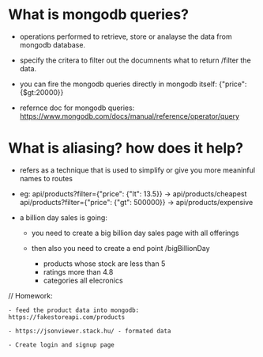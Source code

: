 # What is mongodb queries?

   - operations performed to retrieve, store or analayse the data from mongodb database.

   - specify the critera to filter out the documnents what to return /filter the data.

   - you can fire the mongodb queries directly in mongodb itself:
       {"price": {$gt:20000}}

   - refernce doc for mongodb queries: https://www.mongodb.com/docs/manual/reference/operator/query


# What is aliasing? how does it help?

 - refers as a technique that is used to simplify or give you more meaninful names to routes

 - eg: api/products?filter={"price": {"lt": 13.5}} -> api/products/cheapest
       api/products?filter={"price": {"gt": 500000}} -> api/products/expensive

- a billion day sales is going:

    - you need to create a big billion day sales page with all offerings

    - then also you need to create a end point /bigBillionDay
      
         - products whose stock are less than 5
         - ratings more than 4.8
         - categories all elecronics


// Homework:

    - feed the product data into mongodb: https://fakestoreapi.com/products

    - https://jsonviewer.stack.hu/ - formated data

    - Create login and signup page